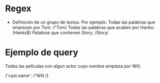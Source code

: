 # Regex

- Definición de un grupo de textos. Por ejemplo:
  Todas las palabras que empiezan por Tom: /^Tom/
  Todas las palabras que acaben por Hanks: /Hanks$/
  Palabras que contienen Story: /Story/

# Ejemplo de query

Todas las películas con algun actor cuyo nombre empieza por Will:

{'cast.name': /^Will /}
